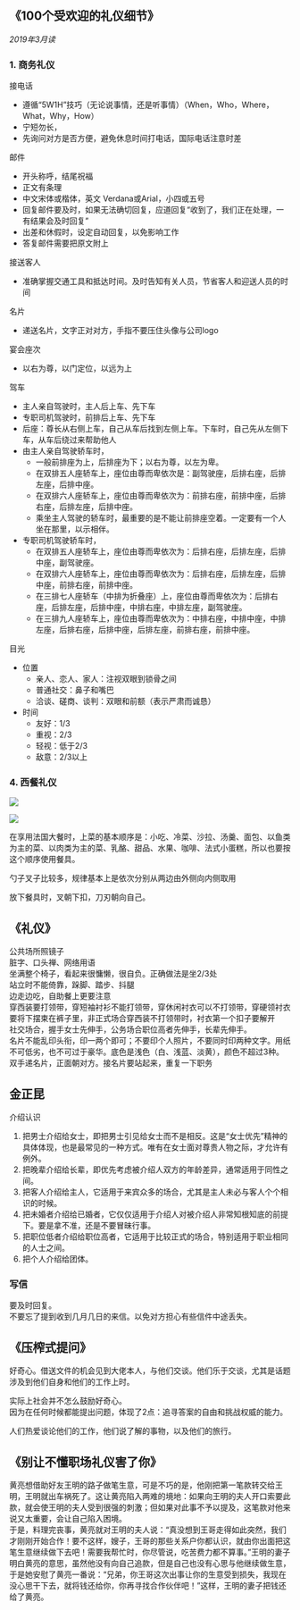 
## 《100个受欢迎的礼仪细节》
*2019年3月读*  

### 1. 商务礼仪
接电话
- 遵循“5W1H”技巧（无论说事情，还是听事情）（When，Who，Where，What，Why，How）  
- 宁短勿长，
- 先询问对方是否方便，避免休息时间打电话，国际电话注意时差


邮件
- 开头称呼，结尾祝福
- 正文有条理
- 中文宋体或楷体，英文 Verdana或Arial，小四或五号
- 回复邮件要及时，如果无法确切回复，应道回复“收到了，我们正在处理，一有结果会及时回复”
- 出差和休假时，设定自动回复，以免影响工作
- 答复邮件需要把原文附上


接送客人
- 准确掌握交通工具和抵达时间。及时告知有关人员，节省客人和迎送人员的时间

名片
- 递送名片，文字正对对方，手指不要压住头像与公司logo

宴会座次
- 以右为尊，以门定位，以远为上

驾车
- 主人亲自驾驶时，主人后上车、先下车
- 专职司机驾驶时，前排后上车、先下车
- 后座：尊长从右侧上车，自己从车后找到左侧上车。下车时，自己先从左侧下车，从车后绕过来帮助他人
- 由主人亲自驾驶轿车时，
    - 一般前排座为上，后排座为下；以右为尊，以左为卑。
    - 在双排五人座轿车上，座位由尊而卑依次是：副驾驶座，后排右座，后排左座，后排中座。
    -  在双排六人座轿车上，座位由尊而卑依次为：前排右座，前排中座，后排右座，后排左座，后排中座。
    - 乘坐主人驾驶的轿车时，最重要的是不能让前排座空着。一定要有一个人坐在那里，以示相伴。
- 专职司机驾驶轿车时，
    - 在双排五人座轿车上，座位由尊而卑依次为：后排右座，后排左座，后排中座，副驾驶座。
    - 在双排六人座轿车上，座位由尊而卑依次为：后排右座，后排左座，后排中座，前排右座，前排中座。
    - 在三排七人座轿车（中排为折叠座）上，座位由尊而卑依次为：后排右座，后排左座，后排中座，中排右座，中排左座，副驾驶座。
    - 在三排九人座轿车上，座位由尊而卑依次为：中排右座，中排中座，中排左座，后排右座，后排中座，后排左座，前排右座，前排中座。


目光
- 位置
    - 亲人、恋人、家人：注视双眼到锁骨之间
    - 普通社交：鼻子和嘴巴
    - 洽谈、磋商、谈判：双眼和前额（表示严肃而诚恳）
- 时间
    - 友好：1/3
    - 重视：2/3
    - 轻视：低于2/3
    - 敌意：2/3以上



### 4. 西餐礼仪
![](https://timgsa.baidu.com/timg?image&quality=80&size=b9999_10000&sec=1553704275894&di=f3272df85b55b3a522ddcccfbbf7442a&imgtype=0&src=http%3A%2F%2Fimg.mp.itc.cn%2Fupload%2F20160408%2Fa2207bea2b3a480792c66c0a254e6471_th.jpg)  

![](https://ss0.bdstatic.com/70cFvHSh_Q1YnxGkpoWK1HF6hhy/it/u=3146211409,3361062777&fm=26&gp=0.jpg)  

在享用法国大餐时，上菜的基本顺序是：小吃、冷菜、沙拉、汤羹、面包、以鱼类为主的菜、以肉类为主的菜、乳酪、甜品、水果、咖啡、法式小蛋糕，所以也要按这个顺序使用餐具。  

勺子叉子比较多，规律基本上是依次分别从两边由外侧向内侧取用

放下餐具时，叉朝下扣，刀刃朝向自己。  



## 《礼仪》
公共场所照镜子  
脏字、口头禅、网络用语  
坐满整个椅子，看起来很慵懒，很自负。正确做法是坐2/3处  
站立时不能倚靠，跺脚、踏步、抖腿  
边走边吃，自助餐上更要注意  
穿西装要打领带，穿短袖衬衫不能打领带，穿休闲衬衣可以不打领带，穿硬领衬衣要将下摆束在裤子里，非正式场合穿西装不打领带时，衬衣第一个扣子要解开  
社交场合，握手女士先伸手，公务场合职位高者先伸手，长辈先伸手。  
名片不能乱印头衔，印一两个即可；不要印个人照片，不要同时印两种文字。用纸不可低劣，也不可过于豪华。底色是浅色（白、浅蓝、淡黄），颜色不超过3种。双手递名片，正面朝对方。接名片要站起来，重复一下职务  

## 金正昆


介绍认识
1. 把男士介绍给女士，即把男士引见给女士而不是相反。这是“女士优先”精神的具体体现，也是最常见的一种方式。唯有在女士面对尊贵人物之际，才允许有例外。  
2. 把晚辈介绍给长辈，即优先考虑被介绍人双方的年龄差异，通常适用于同性之间。
3. 把客人介绍给主人，它适用于来宾众多的场合，尤其是主人未必与客人个个相识的时候。
4. 把未婚者介绍给已婚者，它仅仅适用于介绍人对被介绍人非常知根知底的前提下。要是拿不准，还是不要冒昧行事。
5. 把职位低者介绍给职位高者，它适用于比较正式的场合，特别适用于职业相同的人士之间。
6. 把个人介绍给团体。


### 写信
要及时回复。  
不要忘了提到收到几月几日的来信。以免对方担心有些信件中途丢失。


## 《压榨式提问》
好奇心。借送文件的机会见到大佬本人，与他们交谈。他们乐于交谈，尤其是话题涉及到他们自身和他们的工作上时。  

实际上社会并不怎么鼓励好奇心。  
因为在任何时候都能提出问题，体现了2点：追寻答案的自由和挑战权威的能力。

人们热爱谈论他们的工作，他们说了解的事物，以及他们的旅行。


## 《别让不懂职场礼仪害了你》

黄亮想借助好友王明的路子做笔生意，可是不巧的是，他刚把第一笔款转交给王明，王明就出车祸死了。这让黄亮陷入两难的境地：如果向王明的夫人开口索要此款，就会使王明的夫人受到很强的刺激；但如果对此事不予以提及，这笔款对他来说又太重要，会让自己陷入困境。  
于是，料理完丧事，黄亮就对王明的夫人说：“真没想到王哥走得如此突然，我们才刚刚开始合作！要不这样，嫂子，王哥的那些关系户你都认识，就由你出面把这笔生意继续做下去吧！需要我帮忙时，你尽管说，吃苦费力都不算事。”王明的妻子明白黄亮的意思，虽然他没有向自己追款，但是自己也没有心思与他继续做生意，于是她安慰了黄亮一番说：“兄弟，你王哥这次出事让你的生意受到损失，我现在没心思干下去，就将钱还给你，你再寻找合作伙伴吧！”这样，王明的妻子把钱还给了黄亮。
